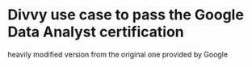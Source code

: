 # Divvy use case to pass the Google Data Analyst certification
heavily modified version from the original one provided by Google
